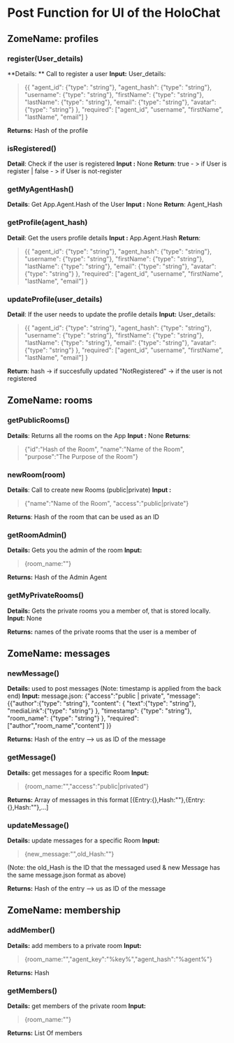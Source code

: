# Post Function for UI of the HoloChat

## ZomeName:  profiles

### register(User_details)
**Details: ** Call to register a user
**Input:**
User_details:
> {{
    "agent_id": {"type": "string"},
    "agent_hash": {"type": "string"},
    "username": {"type": "string"},
    "firstName": {"type": "string"},
    "lastName": {"type": "string"},
    "email": {"type": "string"},
    "avatar": {"type": "string"}
  },
    "required": ["agent_id", "username", "firstName", "lastName", "email"]
}

**Returns:** Hash of the profile


### isRegistered()
**Detail**: Check if the user is registered
**Input :** None
**Return**: true - > if User is register | false - > if User is not-register

### getMyAgentHash()
**Details**: Get App.Agent.Hash of the User
**Input :** None
**Return**: Agent_Hash


### getProfile(agent_hash)
**Detail**: Get the users profile details
**Input :** App.Agent.Hash
**Return**:
> {{
    "agent_id": {"type": "string"},
    "agent_hash": {"type": "string"},
    "username": {"type": "string"},
    "firstName": {"type": "string"},
    "lastName": {"type": "string"},
    "email": {"type": "string"},
    "avatar": {"type": "string"}
  },
    "required": ["agent_id", "username", "firstName", "lastName", "email"]
}


### updateProfile(user_details)
**Detail**: If the user needs to update the profile details
**Input:**
 User_details:
> {{
    "agent_id": {"type": "string"},
    "agent_hash": {"type": "string"},
    "username": {"type": "string"},
    "firstName": {"type": "string"},
    "lastName": {"type": "string"},
    "email": {"type": "string"},
    "avatar": {"type": "string"}
  },
    "required": ["agent_id", "username", "firstName", "lastName", "email"]
}

**Return**: hash -> if succesfully updated
        "NotRegistered" -> if the user is not registered


## ZomeName: rooms

### getPublicRooms()
**Details**: Returns all the rooms on the App
**Input :** None
**Returns**:
>   {"id":"Hash of the Room",
      "name":"Name of the Room",
      "purpose":"The Purpose of the Room"}

### newRoom(room)
**Details**: Call to create new Rooms (public|private)
**Input :**
> {"name":"Name of the Room",
        "access":"public|private"}

**Returns**: Hash of the room that can be used as an ID

### getRoomAdmin()
**Details:** Gets you the admin of the room
**Input:**
>{room_name:""}

**Returns:** Hash of the Admin Agent


### getMyPrivateRooms()
**Details:** Gets the private rooms you a member of, that is stored locally.
**Input:** None

**Returns:** names of the private rooms that the user is a member of



## ZomeName: messages

### newMessage()
**Details:** used to post messages (Note: timestamp is applied from the back end)
**Input:**
message.json: {"access":"public | private",
              "message":{{"author":{"type": "string"},
                      		"content": {
                      	         "text":{"type": "string"},
                      				"mediaLink":{"type": "string"}
                      			},
                      		"timestamp": {"type": "string"},
                      		"room_name": {"type": "string"}
                      	},
                          "required": ["author","room_name","content"]
                      }}
>  

**Returns:** Hash of the entry --> us as ID of the message

### getMessage()
**Details:** get messages for a specific Room
**Input:**
> {room_name:"","access":"public|privated"}

**Returns:** Array of messages in this format [{Entry:{},Hash:""},{Entry:{},Hash:""},...]


### updateMessage()
**Details:** update messages for a specific Room
**Input:**
>{new_message:"",old_Hash:""}

(Note: the old_Hash is the ID that the messaged used & new Message has the same message.json format as above)

**Returns:** Hash of the entry --> us as ID of the message


## ZomeName: membership

### addMember()
**Details:** add members to a private room
**Input:**
> {room_name:"","agent_key":"%key%","agent_hash":"%agent%"}

**Returns:** Hash

### getMembers()
**Details:** get members of the private room
**Input:**
> {room_name:""}

**Returns:** List Of members
